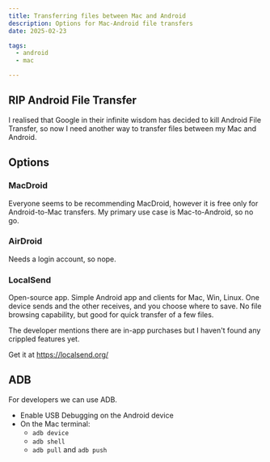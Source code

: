 ```yaml
---
title: Transferring files between Mac and Android
description: Options for Mac-Android file transfers
date: 2025-02-23

tags:
  - android
  - mac

---
```


## RIP Android File Transfer

I realised that Google in their infinite wisdom has decided to kill Android File Transfer, so now I need another way to transfer files between my Mac and Android.

## Options

### MacDroid

Everyone seems to be recommending MacDroid, however it is free only for Android-to-Mac transfers. My primary use case is Mac-to-Android, so no go.

### AirDroid

Needs a login account, so nope.

### LocalSend

Open-source app. Simple Android app and clients for Mac, Win, Linux. One device sends and the other receives, and you choose where to save. No file browsing capability, but good for quick transfer of a few files.

The developer mentions there are in-app purchases but I haven't found any crippled features yet.

Get it at https://localsend.org/

## ADB

For developers we can use ADB.

- Enable USB Debugging on the Android device
- On the Mac terminal:
  - `adb device`
  - `adb shell`
  - `adb pull` and `adb push`
